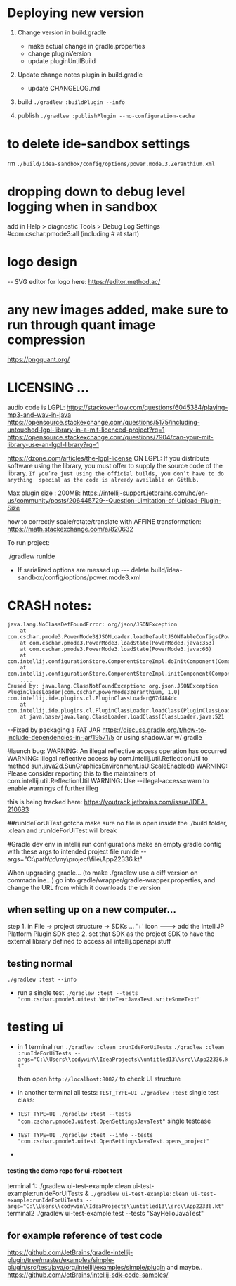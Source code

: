

# Deploying new version

 1. Change version in build.gradle
    - make actual change in gradle.properties
    - change pluginVersion
    - update pluginUntilBuild
    
 2. Update change notes plugin in build.gradle
    - update CHANGELOG.md
    
 3. build     ```./gradlew :buildPlugin --info```
 4. publish   ```./gradlew :publishPlugin --no-configuration-cache ```

# to delete ide-sandbox settings
rm `./build/idea-sandbox/config/options/power.mode.3.Zeranthium.xml`

# dropping down to debug level logging when in sandbox
add in Help > diagnostic Tools > Debug Log Settings
#com.cschar.pmode3:all     (including # at start)




# logo design

-- SVG editor for logo here:
https://editor.method.ac/

# any new images added, make sure to run through quant image compression
https://pngquant.org/

# LICENSING ... 

audio code is LGPL:
https://stackoverflow.com/questions/6045384/playing-mp3-and-wav-in-java
https://opensource.stackexchange.com/questions/5175/including-untouched-lgpl-library-in-a-mit-licenced-project?rq=1
https://opensource.stackexchange.com/questions/7904/can-your-mit-library-use-an-lgpl-library?rq=1



https://dzone.com/articles/the-lgpl-license ON LGPL:
If you distribute software using the library, you must offer to supply the source code 
of the library. `If you’re just using the official builds, you don’t have to do anything 
special as the code is already available on GitHub.`


Max plugin size : 200MB:
https://intellij-support.jetbrains.com/hc/en-us/community/posts/206445729--Question-Limitation-of-Upload-Plugin-Size






how to correctly scale/rotate/translate with
AFFINE transformation:
https://math.stackexchange.com/a/820632

To run project:

./gradlew runIde


 
- If serialized options are messed up
--- delete  build/idea-sandbox/config/options/power.mode3.xml
  
  


# CRASH notes:

```
java.lang.NoClassDefFoundError: org/json/JSONException
    at com.cschar.pmode3.PowerMode3$JSONLoader.loadDefaultJSONTableConfigs(PowerMode3.java:164)
    at com.cschar.pmode3.PowerMode3.loadState(PowerMode3.java:353)
    at com.cschar.pmode3.PowerMode3.loadState(PowerMode3.java:66)
    at com.intellij.configurationStore.ComponentStoreImpl.doInitComponent(ComponentStoreImpl.kt:405)
    at com.intellij.configurationStore.ComponentStoreImpl.initComponent(ComponentStoreImpl.kt:355)
    ....
Caused by: java.lang.ClassNotFoundException: org.json.JSONException PluginClassLoader[com.cschar.powermode3zeranthium, 1.0] com.intellij.ide.plugins.cl.PluginClassLoader@67d484dc
    at com.intellij.ide.plugins.cl.PluginClassLoader.loadClass(PluginClassLoader.java:75)
    at java.base/java.lang.ClassLoader.loadClass(ClassLoader.java:521
``` 
    
--Fixed by packaging a FAT JAR
https://discuss.gradle.org/t/how-to-include-dependencies-in-jar/19571/5
or using shadowJar w/ gradle

#launch bug:
WARNING: An illegal reflective access operation has occurred
WARNING: Illegal reflective access by com.intellij.util.ReflectionUtil to method sun.java2d.SunGraphicsEnvironment.isUIScaleEnabled()
WARNING: Please consider reporting this to the maintainers of com.intellij.util.ReflectionUtil
WARNING: Use --illegal-access=warn to enable warnings of further illeg

this is being tracked here: https://youtrack.jetbrains.com/issue/IDEA-210683

##runIdeForUiTest gotcha
make sure no file is open inside the ./build folder, :clean and :runIdeForUiTest will break


#Gradle dev env
in intellij run configurations make an empty gradle config with these args to intended project file
runIde --args="C:\\path\\to\\my\\project\\file\\App22336.kt"

When upgrading gradle... (to make ./gradlew use a diff version on commadnline...)
go into gradle/wrapper/gradle-wrapper.properties, and change the URL from which it downloads the version


## when setting up on a new computer...

step 1. in File -> project structure -> SDKs ... '+' icon ---> add the IntelliJP Platform Plugin SDK
step 2. set that SDK as the project SDK to have the external library defined to access all intellij.openapi stuff


## testing normal

`./gradlew :test --info`
- run a single test
`./gradlew :test --tests "com.cschar.pmode3.uitest.WriteTextJavaTest.writeSomeText"`

# testing ui

- in 1 terminal run 
`./gradlew :clean :runIdeForUiTests`
`./gradlew :clean :runIdeForUiTests --args="C:\\Users\\codywin\\IdeaProjects\\untitled13\\src\\App22336.kt"`

  then open `http://localhost:8082/` to check UI structure

- in another terminal
all tests: `TEST_TYPE=UI ./gradlew :test`
single test class:
- `TEST_TYPE=UI ./gradlew :test --tests "com.cschar.pmode3.uitest.OpenSettingsJavaTest"`
single testcase
- `TEST_TYPE=UI ./gradlew :test --info --tests "com.cschar.pmode3.uitest.OpenSettingsJavaTest.opens_project"` 
- 

#### testing the demo repo for ui-robot test

terminal 1:
./gradlew ui-test-example:clean ui-test-example:runIdeForUiTests &
`./gradlew ui-test-example:clean ui-test-example:runIdeForUiTests --args="C:\\Users\\codywin\\IdeaProjects\\untitled13\\src\\App22336.kt"`
terminal2
./gradlew ui-test-example:test --tests "SayHelloJavaTest"


## for example reference of test code
https://github.com/JetBrains/gradle-intellij-plugin/tree/master/examples/simple-plugin/src/test/java/org/intellij/examples/simple/plugin
and maybe..
https://github.com/JetBrains/intellij-sdk-code-samples/